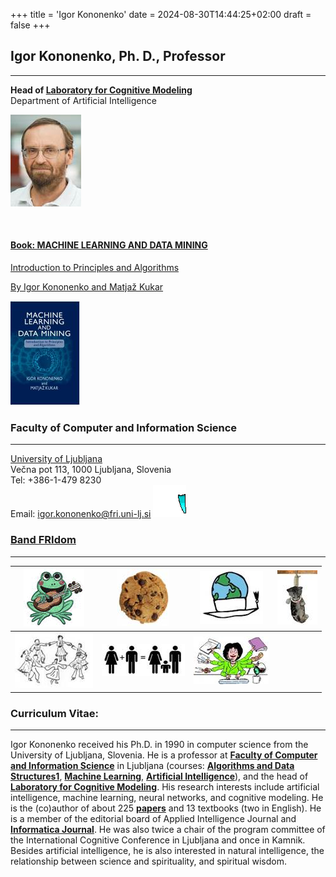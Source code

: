 +++
title = 'Igor Kononenko'
date = 2024-08-30T14:44:25+02:00
draft = false
+++

## Igor Kononenko, Ph. D., Professor

---

**Head of [Laboratory for Cognitive Modeling](../index.html)**  
Department of Artificial Intelligence

![Igor's Image](image002.jpg)

&nbsp;

#### [Book: MACHINE LEARNING AND DATA MINING](http://mldmbook.fri.uni-lj.si/)

[Introduction to Principles and Algorithms](http://mldmbook.fri.uni-lj.si/)

[By Igor Kononenko and Matjaž Kukar](http://mldmbook.fri.uni-lj.si/)

[![Book cover](Covermini.JPG)](http://mldmbook.fri.uni-lj.si/)

### Faculty of Computer and Information Science

---

[University of Ljubljana](http://www.fri.uni-lj.si)  
Večna pot 113, 1000 Ljubljana, Slovenia  
Tel: +386-1-479 8230  
Email: igor.kononenko@fri.uni-lj.si ![Email Image](email.gif)

### [Band FRIdom](http://www.fridom.si/)

---

| [![Frog with Guitar](image004.gif)](https://www.youtube.com/watch?v=jxRs8mc1HZU) | [![Piskot](image006.jpg)](https://youtu.be/qozTkCHexH8)    | [![Akademski1](image008.jpg)](https://www.youtube.com/watch?v=LFuQzxhrH7Y) | [![Macek](image010.jpg)](https://www.youtube.com/watch?v=9oPWAz_brbo) |
| -------------------------------------------------------------------------------- | ---------------------------------------------------------- | -------------------------------------------------------------------------- | --------------------------------------------------------------------- |
| [![Plesvkrogu](image012.jpg)](http://youtu.be/ySO6PQVr72M)                       | [![Image 013](image014.jpg)](https://youtu.be/xzCsHcGvbv8) | [![Image 015](image016.jpg)](https://youtu.be/Bj-sRqc39SE)                 |                                                                       |

### Curriculum Vitae:

---

Igor Kononenko received his Ph.D. in 1990 in computer science from the University of Ljubljana, Slovenia. He is a professor at **[Faculty of Computer and Information Science](http://www.fri.uni-lj.si)** in Ljubljana (courses: **[Algorithms and Data Structures1](slo/pedagosko.htm#PA)**, **[Machine Learning](slo/pedagosko.htm#SUMAGBOL)**, **[Artificial Intelligence](slo/pedagosko.htm#UI)**), and the head of **[Laboratory for Cognitive Modeling](../index.html)**. His research interests include artificial intelligence, machine learning, neural networks, and cognitive modeling. He is the (co)author of about 225 **[papers](slo/bibliografija.htm)** and 13 textbooks (two in English). He is a member of the editorial board of Applied Intelligence Journal and **[Informatica Journal](http://www.informatica.si/)**. He was also twice a chair of the program committee of the International Cognitive Conference in Ljubljana and once in Kamnik. Besides artificial intelligence, he is also interested in natural intelligence, the relationship between science and spirituality, and spiritual wisdom.
